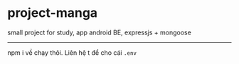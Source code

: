 # project-manga
small project for study, app android BE, expressjs + mongoose

---

npm i về chạy thôi. Liên hệ t để cho cái `.env `
